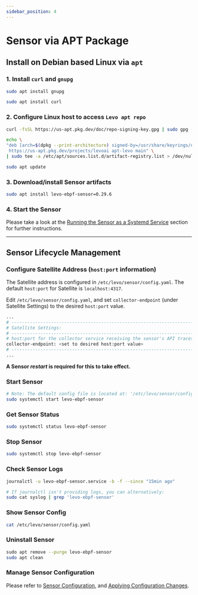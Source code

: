 ```yaml
---
sidebar_position: 4
---
```


# Sensor via APT Package

## Install on Debian based Linux via `apt`

### 1. Install `curl` and `gnupg`

```bash
sudo apt install gnupg

sudo apt install curl
```

### 2. Configure Linux host to access `Levo apt repo`

```bash
curl -fsSL https://us-apt.pkg.dev/doc/repo-signing-key.gpg | sudo gpg --dearmor -o /usr/share/keyrings/us-apt-repo-signing-key.gpg
```

```bash
echo \
"deb [arch=$(dpkg --print-architecture) signed-by=/usr/share/keyrings/us-apt-repo-signing-key.gpg] \
 https://us-apt.pkg.dev/projects/levoai apt-levo main" \
| sudo tee -a /etc/apt/sources.list.d/artifact-registry.list > /dev/null
```

```bash
sudo apt update
```

### 3. Download/install Sensor artifacts

```bash
sudo apt install levo-ebpf-sensor=0.29.6
```

### 4. Start the Sensor
Please take a look at the [Running the Sensor as a Systemd Service](/install-traffic-capture-sensors/ebpf-sensor/sensor-systemd-service) section for further instructions.

------------------------------------------------------------------

## Sensor Lifecycle Management

### Configure Satellite Address (`host:port` information)

The Satellite address is configured in `/etc/levo/sensor/config.yaml`. The default `host:port` for Satellite is `localhost:4317`.

Edit `/etc/levo/sensor/config.yaml`, and set `collector-endpoint` (under Satellite Settings) to the desired `host:port` value.

```bash
...
# --------------------------------------------------------------------------------------------
# Satellite Settings:
# --------------------------------------------------------------------------------------------
# host:port for the collector service receiving the sensor's API traces.
collector-endpoint: <set to desired host:port value>
# --------------------------------------------------------------------------------------------
...
```
**A Sensor *restart* is required for this to take effect.**


### Start Sensor
```bash
# Note: The default config file is located at: '/etc/levo/sensor/config.yaml'
sudo systemctl start levo-ebpf-sensor
```

### Get Sensor Status
```bash
sudo systemctl status levo-ebpf-sensor
```

### Stop Sensor
```bash
sudo systemctl stop levo-ebpf-sensor
```

### Check Sensor Logs
```bash
journalctl -u levo-ebpf-sensor.service -b -f --since "15min ago"

# If journalctl isn't providing logs, you can alternatively:
sudo cat syslog | grep 'levo-ebpf-sensor'
```

### Show Sensor Config
```bash
cat /etc/levo/sensor/config.yaml
```

### Uninstall Sensor
```bash
sudo apt remove --purge levo-ebpf-sensor
sudo apt clean
```

### Manage Sensor Configuration
Please refer to [Sensor Configuration](/install-traffic-capture-sensors/common-tasks/sensor-configuration.mdx), and [Applying Configuration Changes](/install-traffic-capture-sensors/common-tasks/sensor-configuration.mdx#running-on-linux-host).

